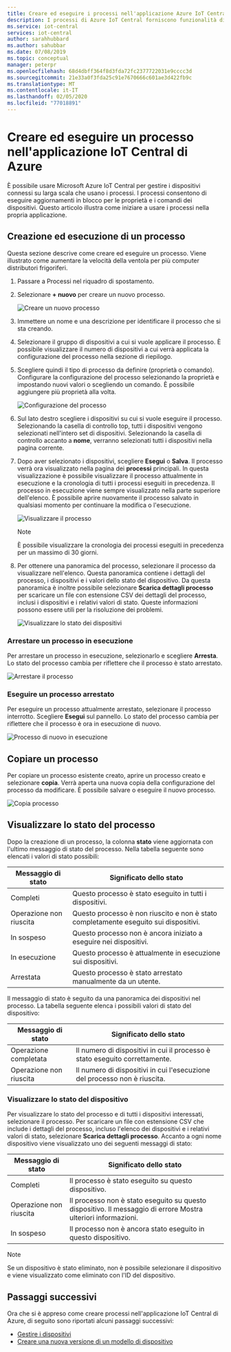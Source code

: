 ```yaml
---
title: Creare ed eseguire i processi nell'applicazione Azure IoT Central | Microsoft Docs
description: I processi di Azure IoT Central forniscono funzionalità di gestione in blocco dei dispositivi, ad esempio l'aggiornamento di una proprietà del dispositivo, l'impostazione o l'esecuzione di un comando.
ms.service: iot-central
services: iot-central
author: sarahhubbard
ms.author: sahubbar
ms.date: 07/08/2019
ms.topic: conceptual
manager: peterpr
ms.openlocfilehash: 68d4dbff364f8d3fda72fc2377722031e9cccc3d
ms.sourcegitcommit: 21e33a0f3fda25c91e7670666c601ae3d422fb9c
ms.translationtype: MT
ms.contentlocale: it-IT
ms.lasthandoff: 02/05/2020
ms.locfileid: "77018891"
---
```

# <a name="create-and-run-a-job-in-your-azure-iot-central-application"></a>Creare ed eseguire un processo nell'applicazione IoT Central di Azure

È possibile usare Microsoft Azure IoT Central per gestire i dispositivi connessi su larga scala che usano i processi. I processi consentono di eseguire aggiornamenti in blocco per le proprietà e i comandi dei dispositivi. Questo articolo illustra come iniziare a usare i processi nella propria applicazione.


## <a name="create-and-run-a-job"></a>Creazione ed esecuzione di un processo

Questa sezione descrive come creare ed eseguire un processo. Viene illustrato come aumentare la velocità della ventola per più computer distributori frigoriferi.

1. Passare a Processi nel riquadro di spostamento.

2. Selezionare **+ nuovo** per creare un nuovo processo.

    ![Creare un nuovo processo](./media/howto-run-a-job/createnewjob.png)

3. Immettere un nome e una descrizione per identificare il processo che si sta creando.

4. Selezionare il gruppo di dispositivi a cui si vuole applicare il processo. È possibile visualizzare il numero di dispositivi a cui verrà applicata la configurazione del processo nella sezione di riepilogo. 

5. Scegliere quindi il tipo di processo da definire (proprietà o comando). Configurare la configurazione del processo selezionando la proprietà e impostando nuovi valori o scegliendo un comando. È possibile aggiungere più proprietà alla volta.

    ![Configurazione del processo](./media/howto-run-a-job/configurejob.png)

6. Sul lato destro scegliere i dispositivi su cui si vuole eseguire il processo. Selezionando la casella di controllo top, tutti i dispositivi vengono selezionati nell'intero set di dispositivi. Selezionando la casella di controllo accanto a **nome**, verranno selezionati tutti i dispositivi nella pagina corrente.

7. Dopo aver selezionato i dispositivi, scegliere **Esegui** o **Salva**. Il processo verrà ora visualizzato nella pagina dei **processi** principali. In questa visualizzazione è possibile visualizzare il processo attualmente in esecuzione e la cronologia di tutti i processi eseguiti in precedenza. Il processo in esecuzione viene sempre visualizzato nella parte superiore dell'elenco. È possibile aprire nuovamente il processo salvato in qualsiasi momento per continuare la modifica o l'esecuzione.

    ![Visualizzare il processo](./media/howto-run-a-job/viewjob.png)

    > [!NOTE]
    > È possibile visualizzare la cronologia dei processi eseguiti in precedenza per un massimo di 30 giorni.

7. Per ottenere una panoramica del processo, selezionare il processo da visualizzare nell'elenco. Questa panoramica contiene i dettagli del processo, i dispositivi e i valori dello stato del dispositivo. Da questa panoramica è inoltre possibile selezionare **Scarica dettagli processo** per scaricare un file con estensione CSV dei dettagli del processo, inclusi i dispositivi e i relativi valori di stato. Queste informazioni possono essere utili per la risoluzione dei problemi.

    ![Visualizzare lo stato dei dispositivi](./media/howto-run-a-job/downloaddetails.png)

### <a name="stop-a-running-job"></a>Arrestare un processo in esecuzione

Per arrestare un processo in esecuzione, selezionarlo e scegliere **Arresta**. Lo stato del processo cambia per riflettere che il processo è stato arrestato.

   ![Arrestare il processo](./media/howto-run-a-job/stopjob.png)

### <a name="run-a-stopped-job"></a>Eseguire un processo arrestato

Per eseguire un processo attualmente arrestato, selezionare il processo interrotto. Scegliere **Esegui** sul pannello. Lo stato del processo cambia per riflettere che il processo è ora in esecuzione di nuovo.

   ![Processo di nuovo in esecuzione](./media/howto-run-a-job/resumejob.png)

## <a name="copy-a-job"></a>Copiare un processo

Per copiare un processo esistente creato, aprire un processo creato e selezionare **copia**. Verrà aperta una nuova copia della configurazione del processo da modificare. È possibile salvare o eseguire il nuovo processo. 

   ![Copia processo](./media/howto-run-a-job/copyjob.png)

## <a name="view-the-job-status"></a>Visualizzare lo stato del processo

Dopo la creazione di un processo, la colonna **stato** viene aggiornata con l'ultimo messaggio di stato del processo. Nella tabella seguente sono elencati i valori di stato possibili:

| Messaggio di stato       | Significato dello stato                                          |
| -------------------- | ------------------------------------------------------- |
| Completi            | Questo processo è stato eseguito in tutti i dispositivi.              |
| Operazione non riuscita               | Questo processo è non riuscito e non è stato completamente eseguito sui dispositivi.  |
| In sospeso              | Questo processo non è ancora iniziato a eseguire nei dispositivi.         |
| In esecuzione              | Questo processo è attualmente in esecuzione sui dispositivi.             |
| Arrestata              | Questo processo è stato arrestato manualmente da un utente.           |

Il messaggio di stato è seguito da una panoramica dei dispositivi nel processo. La tabella seguente elenca i possibili valori di stato del dispositivo:

| Messaggio di stato       | Significato dello stato                                                     |
| -------------------- | ------------------------------------------------------------------ |
| Operazione completata            | Il numero di dispositivi in cui il processo è stato eseguito correttamente.       |
| Operazione non riuscita               | Il numero di dispositivi in cui l'esecuzione del processo non è riuscita.       |

### <a name="view-the-device-status"></a>Visualizzare lo stato del dispositivo

Per visualizzare lo stato del processo e di tutti i dispositivi interessati, selezionare il processo. Per scaricare un file con estensione CSV che include i dettagli del processo, incluso l'elenco dei dispositivi e i relativi valori di stato, selezionare **Scarica dettagli processo**. Accanto a ogni nome dispositivo viene visualizzato uno dei seguenti messaggi di stato:

| Messaggio di stato       | Significato dello stato                                                                |
| -------------------- | ----------------------------------------------------------------------------- |
| Completi            | Il processo è stato eseguito su questo dispositivo.                                     |
| Operazione non riuscita               | Il processo non è stato eseguito su questo dispositivo. Il messaggio di errore Mostra ulteriori informazioni.  |
| In sospeso              | Il processo non è ancora stato eseguito in questo dispositivo.                                   |

> [!NOTE]
> Se un dispositivo è stato eliminato, non è possibile selezionare il dispositivo e viene visualizzato come eliminato con l'ID del dispositivo.

## <a name="next-steps"></a>Passaggi successivi

Ora che si è appreso come creare processi nell'applicazione IoT Central di Azure, di seguito sono riportati alcuni passaggi successivi:

- [Gestire i dispositivi](howto-manage-devices.md)
- [Creare una nuova versione di un modello di dispositivo](howto-version-device-template.md)
